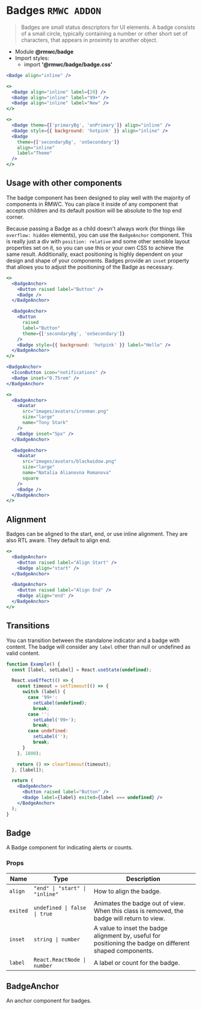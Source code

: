 # Badges `RMWC ADDON`

> Badges are small status descriptors for UI elements. A badge consists of a small circle, typically containing a number or other short set of characters, that appears in proximity to another object.

- Module **@rmwc/badge**
- Import styles:
  - import **'@rmwc/badge/badge.css'**


```jsx
<Badge align="inline" />
```

```jsx
<>
  <Badge align="inline" label={20} />
  <Badge align="inline" label="99+" />
  <Badge align="inline" label="New" />
</>
```

```jsx
<>
  <Badge theme={['primaryBg', 'onPrimary']} align="inline" />
  <Badge style={{ background: 'hotpink' }} align="inline" />
  <Badge
    theme={['secondaryBg', 'onSecondary']}
    align="inline"
    label="Theme"
  />
</>
```

## Usage with other components

The badge component has been designed to play well with the majority of components in RMWC. You can place it inside of any component that accepts children and its default position will be absolute to the top end corner.

Because passing a Badge as a child doesn't always work (for things like `overflow: hidden` elements), you can use the `BadgeAnchor` component. This is really just a div with `position: relative` and some other sensible layout properties set on it, so you can use this or your own CSS to achieve the same result. Additionally, exact positioning is highly dependent on your design and shape of your components. Badges provide an `inset` property that allows you to adjust the positioning of the Badge as necessary.

```jsx
<>
  <BadgeAnchor>
    <Button raised label="Button" />
    <Badge />
  </BadgeAnchor>

  <BadgeAnchor>
    <Button
      raised
      label="Button"
      theme={['secondaryBg', 'onSecondary']}
    />
    <Badge style={{ background: 'hotpink' }} label="Hello" />
  </BadgeAnchor>
</>
```

```jsx
<BadgeAnchor>
  <IconButton icon="notifications" />
  <Badge inset="0.75rem" />
</BadgeAnchor>
```

```jsx
<>
  <BadgeAnchor>
    <Avatar
      src="images/avatars/ironman.png"
      size="large"
      name="Tony Stark"
    />
    <Badge inset="5px" />
  </BadgeAnchor>

  <BadgeAnchor>
    <Avatar
      src="images/avatars/blackwidow.png"
      size="large"
      name="Natalia Alianovna Romanova"
      square
    />
    <Badge />
  </BadgeAnchor>
</>
```

## Alignment

Badges can be aligned to the start, end, or use inline alignment. They are also RTL aware. They default to align end.

```jsx
<>
  <BadgeAnchor>
    <Button raised label="Align Start" />
    <Badge align="start" />
  </BadgeAnchor>

  <BadgeAnchor>
    <Button raised label="Align End" />
    <Badge align="end" />
  </BadgeAnchor>
</>
```

## Transitions

You can transition between the standalone indicator and a badge with content. The badge will consider any `label` other than null or undefined as valid content.

```jsx
function Example() {
  const [label, setLabel] = React.useState(undefined);

  React.useEffect(() => {
    const timeout = setTimeout(() => {
      switch (label) {
        case '99+':
          setLabel(undefined);
          break;
        case '':
          setLabel('99+');
          break;
        case undefined:
          setLabel('');
          break;
      }
    }, 1800);

    return () => clearTimeout(timeout);
  }, [label]);

  return (
    <BadgeAnchor>
      <Button raised label="Button" />
      <Badge label={label} exited={label === undefined} />
    </BadgeAnchor>
  );
}
```

## Badge
A Badge component for indicating alerts or counts.

### Props

| Name | Type | Description |
|------|------|-------------|
| `align` | `"end" \| "start" \| "inline"` | How to align the badge. |
| `exited` | `undefined \| false \| true` | Animates the badge out of view. When this class is removed, the badge will return to view. |
| `inset` | `string \| number` | A value to inset the badge alignment by, useful for positioning the badge on different shaped components. |
| `label` | `React.ReactNode \| number` | A label or count for the badge. |


## BadgeAnchor
An anchor component for badges.



